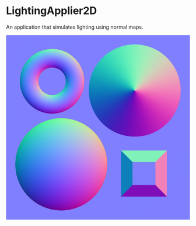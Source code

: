 # LightingApplier2D

An application that simulates lighting using normal maps.

![Screenshot](normalCones.jpg)

